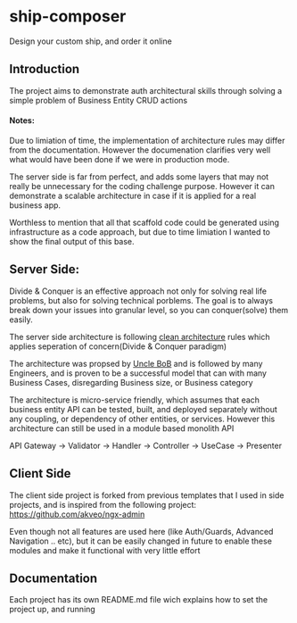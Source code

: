 # ship-composer
Design your custom ship, and order it online

## Introduction
The project aims to demonstrate auth architectural skills through solving a simple problem of Business Entity CRUD actions

#### Notes:
Due to limiation of time, the implementation of architecture rules may differ from the documentation. However the documenation clarifies very well what would have been done if we were in production mode.

The server side is far from perfect, and adds some layers that may not really be unnecessary for the coding challenge purpose. However it can demonstrate a scalable architecture in case if it is applied for a real business app.

Worthless to mention that all that scaffold code could be generated using infrastructure as a code approach, but due to time limiation I wanted to show the final output of this base.

## Server Side:
Divide & Conquer is an effective approach not only for solving real life problems, but also for solving technical porblems. The goal is to always break down your issues into granular level, so you can conquer(solve) them easily.

The server side architecture is following [clean architecture](https://blog.cleancoder.com/uncle-bob/2012/08/13/the-clean-architecture.html) rules which applies seperation of concern(Divide & Conquer paradigm)

The architecture was propsed by [Uncle BoB](https://www.google.com/search?q=Robert+C.+Martin&rlz=1C5CHFA_enDE964DE964&oq=Robert+C.+Martin&aqs=chrome..69i57.243j0j7&sourceid=chrome&ie=UTF-8) and is followed by many Engineers, and is proven to be a successful model that can with many Business Cases, disregarding Business size, or Business category

The architecture is micro-service friendly, which assumes that each business entity API can be tested, built, and deployed separately without any coupling, or dependency of other entities, or services. However this architecture can still be used in a module based monolith API

API Gateway -> Validator -> Handler -> Controller -> UseCase -> Presenter

## Client Side

The client side project is forked from previous templates that I used in side projects, and is inspired from the following project:
https://github.com/akveo/ngx-admin

Even though not all features are used here (like Auth/Guards, Advanced Navigation .. etc), but it can be easily changed in future to enable these modules and make it functional with very little effort

## Documentation

Each project has its own README.md file wich explains how to set the project up, and running

